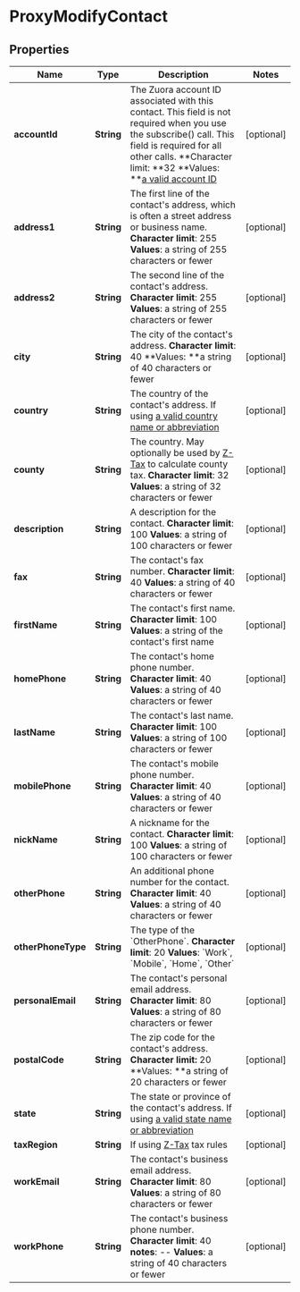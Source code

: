 
# ProxyModifyContact

## Properties
Name | Type | Description | Notes
------------ | ------------- | ------------- | -------------
**accountId** | **String** |  The Zuora account ID associated with this contact. This field is not required when you use the subscribe() call. This field is required for all other calls. **Character limit: **32 **Values: **[a valid account ID](https://knowledgecenter.zuora.com/DC_Developers/SOAP_API/E1_SOAP_API_Object_Reference/Account#Id)  |  [optional]
**address1** | **String** |  The first line of the contact&#39;s address, which is often a street address or business name. **Character limit**: 255 **Values**: a string of 255 characters or fewer  |  [optional]
**address2** | **String** |  The second line of the contact&#39;s address. **Character limit**: 255 **Values**: a string of 255 characters or fewer  |  [optional]
**city** | **String** |  The city of the contact&#39;s address. **Character limit**: 40 **Values: **a string of 40 characters or fewer  |  [optional]
**country** | **String** |  The country of the contact&#39;s address. If using [a valid country name or abbreviation](https://knowledgecenter.zuora.com/DC_Developers/SOAP_API/J_Country%2C_State%2C_and_Province_Codes)  |  [optional]
**county** | **String** |  The country. May optionally be used by [Z-Tax](/C_Zuora_User_Guides/A_Billing_and_Payments/I_Taxes/Z-Tax) to calculate county tax. **Character limit**: 32 **Values**: a string of 32 characters or fewer  |  [optional]
**description** | **String** |  A description for the contact. **Character limit**: 100 **Values**: a string of 100 characters or fewer  |  [optional]
**fax** | **String** |  The contact&#39;s fax number. **Character limit**: 40 **Values**: a string of 40 characters or fewer  |  [optional]
**firstName** | **String** |  The contact&#39;s first name. **Character limit**: 100 **Values**: a string of the contact&#39;s first name  |  [optional]
**homePhone** | **String** |  The contact&#39;s home phone number. **Character limit**: 40 **Values**: a string of 40 characters or fewer  |  [optional]
**lastName** | **String** |  The contact&#39;s last name. **Character limit**: 100 **Values**: a string of 100 characters or fewer  |  [optional]
**mobilePhone** | **String** |  The contact&#39;s mobile phone number. **Character limit**: 40 **Values**: a string of 40 characters or fewer  |  [optional]
**nickName** | **String** |  A nickname for the contact. **Character limit**: 100 **Values**: a string of 100 characters or fewer  |  [optional]
**otherPhone** | **String** |  An additional phone number for the contact. **Character limit**: 40 **Values**: a string of 40 characters or fewer  |  [optional]
**otherPhoneType** | **String** | The type of the &#x60;OtherPhone&#x60;. **Character limit**: 20 **Values**: &#x60;Work&#x60;, &#x60;Mobile&#x60;, &#x60;Home&#x60;, &#x60;Other&#x60;  |  [optional]
**personalEmail** | **String** |  The contact&#39;s personal email address. **Character limit**: 80 **Values**: a string of 80 characters or fewer  |  [optional]
**postalCode** | **String** |  The zip code for the contact&#39;s address. **Character limit:** 20 **Values: **a string of 20 characters or fewer  |  [optional]
**state** | **String** |  The state or province of the contact&#39;s address. If using [a valid state name or abbreviation](https://knowledgecenter.zuora.com/DC_Developers/SOAP_API/J_Country%2C_State%2C_and_Province_Codes/B_State_Names_and_2-Digit_Codes)  |  [optional]
**taxRegion** | **String** | If using [Z-Tax](https://knowledgecenter.zuora.com/CB_Billing/J_Billing_Operations/L_Taxes/A_Z-Tax) tax rules  |  [optional]
**workEmail** | **String** |  The contact&#39;s business email address. **Character limit**: 80 **Values**: a string of 80 characters or fewer  |  [optional]
**workPhone** | **String** |  The contact&#39;s business phone number. **Character limit**: 40 **notes**: -- **Values**: a string of 40 characters or fewer  |  [optional]



